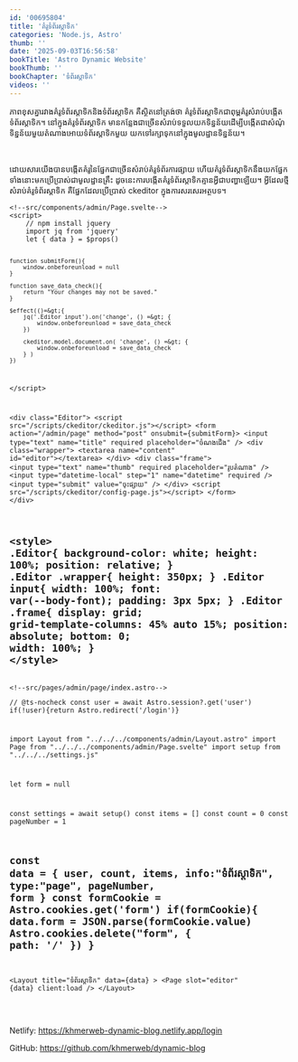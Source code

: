 ```yaml
---
id: '00695804'
title: 'គំរូ​ទំព័រ​ស្តាទិក'
categories: 'Node.js, Astro'
thumb: ''
date: '2025-09-03T16:56:58'
bookTitle: 'Astro Dynamic Website'
bookThumb: ''
bookChapter: 'ទំព័រ​ស្តាទិក'
videos: ''
---
```

<p>ភាព​ខុស​គ្នា​រវាង​គំរូ​ទំព័រ​ស្តាទិក​​និង​ទំព័រស្តាទិក គឺ​ស្ថិត​នៅ​ត្រង់​ថា គំរូ​ទំព័រ​ស្តាទិក​ជា​ពុម្ពគំរូ​សំរាប់​បង្កើត​ទំព័រ​ស្តាទិក​។ នៅ​ក្នុង​គំរូទំព័រ​ស្តាទិក មាន​កន្លែង​ជា​ច្រើន​សំរាប់​ទទួល​យក​ទិន្នន័យដើម្បី​បង្កើត​ជា​​សំណុំទិន្នន័យ​​មួយ​តំណាង​អោយ​ទំព័រ​ស្តាទិក​មួយ​ យក​ទៅ​រក្សា​ទុក​នៅ​ក្នុង​មូលដ្ឋាន​ទិន្នន័យ។</p><p>&nbsp;</p><p>ដោយ​សារ​យើង​​បាន​បង្កើតគំរូ​នៃ​ផ្នែកជាច្រើន​សំរាប់​គំរូ​​ទំព័រ​ការផ្សាយ ហើយ​គំរូ​ទំព័រ​ស្តាទិក​នឹង​​យក​ផ្នែក​ទាំងនោះ​មក​ប្រើប្រាស់​ជា​មូលដ្ឋាន​គ្រឹះ ដូចនេះ​ការបង្កើត​គំរូ​ទំព័រ​ស្តាទិក​គ្មាន​អ្វី​ជា​បញ្ហា​ឡើយ។ អ្វី​ដែល​ថ្មី​សំរាប់​គំរូ​ទំព័រ​ស្តាទិក គឺ​ផ្នែក​ដែល​ប្រើប្រាស់ ckeditor ក្នុង​ការសរសេរ​អត្ថបទ។</p><pre><code class="js javascript js-code">&lt;!--src/components/admin/Page.svelte--&gt;
&lt;script&gt;
    // npm install jquery
    import jq from 'jquery'
    let { data } = $props()

    function submitForm(){
        window.onbeforeunload = null
    }

    function save_data_check(){   
        return "Your changes may not be saved."
    }

    $effect(()=&gt;{
        jq('.Editor input').on('change', () =&gt; {
            window.onbeforeunload = save_data_check
        })

        ckeditor.model.document.on( 'change', () =&gt; {
            window.onbeforeunload = save_data_check
        } )
    })
&lt;/script&gt;

&lt;div class="Editor"&gt;
    &lt;script src="/scripts/ckeditor/ckeditor.js"&gt;&lt;/script&gt;
    &lt;form action="/admin/page" method="post" onsubmit={submitForm}&gt;
        &lt;input type="text" name="title" required placeholder="ចំណងជើង" /&gt;
        &lt;div class="wrapper"&gt;
            &lt;textarea name="content" id="editor"&gt;&lt;/textarea&gt;
        &lt;/div&gt;
        &lt;div class="frame"&gt;
            &lt;input type="text" name="thumb" required placeholder="រូប​​តំណាង" /&gt;
            &lt;input type="datetime-local" step="1" name="datetime" required /&gt;
            &lt;input type="submit" value="ចុះ​ផ្សាយ" /&gt;
        &lt;/div&gt;
        &lt;script src="/scripts/ckeditor/config-page.js"&gt;&lt;/script&gt;
    &lt;/form&gt;
&lt;/div&gt;

&lt;style&gt;
    .Editor{
        background-color: white;
        height: 100%;
        position: relative;
    } 
    .Editor .wrapper{
        height: 350px;
    }
    .Editor input{
        width: 100%;
        font: var(--body-font);
        padding: 3px 5px;
    }
    .Editor .frame{
        display: grid;
        grid-template-columns: 45% auto 15%;
        position: absolute;
        bottom: 0;
        width: 100%;
    }
&lt;/style&gt;</code></pre><pre><code class="js javascript js-code">&lt;!--src/pages/admin/page/index.astro--&gt;
---
// @ts-nocheck
const user = await Astro.session?.get('user')
if(!user){return Astro.redirect('/login')}

import Layout from "../../../components/admin/Layout.astro"
import Page from "../../../components/admin/Page.svelte"
import setup from "../../../settings.js"

let form = null

const settings = await setup()
const items = [] 
const count = 0 
const pageNumber = 1 

const data = { user, count, items, info:"ទំព័រ​ស្តាទិក", type:"page", pageNumber, form }
const formCookie = Astro.cookies.get('form')
if(formCookie){
    data.form = JSON.parse(formCookie.value)
    Astro.cookies.delete("form", { path: '/' })
}
---
 
&lt;Layout title="ទំព័រ​ស្តាទិក" data={data} &gt;
    &lt;Page slot="editor" {data} client:load /&gt;
&lt;/Layout&gt;</code></pre><p>&nbsp;</p><p>Netlify: <a href="https://khmerweb-dynamic-blog.netlify.app/login">https://khmerweb-dynamic-blog.netlify.app/login</a></p><p>GitHub: <a href="https://github.com/khmerweb/dynamic-blog">https://github.com/khmerweb/dynamic-blog</a></p>